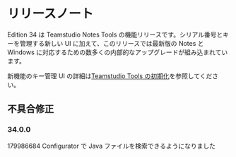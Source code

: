 # リリースノート

Edition 34 は Teamstudio Notes Tools の機能リリースです。シリアル番号とキーを管理する新しい UI に加えて、このリリースでは最新版の Notes と Windows に対応するための数多くの内部的なアップグレードが組み込まれています。

新機能のキー管理 UI の詳細は[Teamstudio Tools の初期化](install/initializing.md)を参照してください。

## 不具合修正
### 34.0.0
179986684 Configurator で Java ファイルを検索できるようになりました
